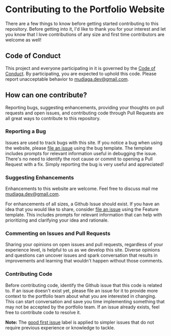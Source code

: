 # Contributing to the Portfolio Website

There are a few things to know before getting started contributing to this repository. Before getting into it, I'd like to thank you for your interest and let you know that I love contributions of any size and first time contributors are welcome as well!

## Code of Conduct

This project and everyone participating in it is governed by the [Code of Conduct](CODE_OF_CONDUCT.md). By participating, you are expected to uphold this code. Please report unacceptable behavior to [mudiaga.dev@gmail.com](mailto:mudiaga.dev@gmail.com).

## How can one contribute?

Reporting bugs, suggesting enhancements, providing your thoughts on pull requests and open issues, and contributing code through Pull Requests are all great ways to contribute to this repository.

### Reporting a Bug

Issues are used to track bugs with this site. If you notice a bug when using the website, please [file an issue](https://github.com/uwojeyamudiaga/moodymudiaga) using the bug template. The template includes prompts for relevant information useful in debugging the issue. There's no need to identify the root cause or commit to opening a Pull Request with a fix. Simply reporting the bug is very useful and appreciated!

### Suggesting Enhancements

Enhancements to this website are welcome. Feel free to discuss mail me [mudiaga.dev@gmail.com](mailto:mudiaga.dev@gmail.com).

For enhancements of all sizes, a Github Issue should exist. If you have an idea that you would like to share, consider [file an issue](https://github.com/uwojeyamudiaga/moodymudiaga) using the Feature template. This includes prompts for relevant information that can help with prioritizing and clarifying your idea and rationale.

### Commenting on Issues and Pull Requests

Sharing your opinions on open issues and pull requests, regardless of your experience level, is helpful to us as we develop this site. Diverse opinions and questions can uncover issues and spark conversation that results in improvements and learning that wouldn't happen without those comments.

### Contributing Code

Before contributing code, identify the Github issue that this code is related to. If an issue doesn't exist yet, please file an issue for it to provide more context to the portfolio team about what you are interested in changing. This can start conversation and save you time implementing something that may not be accepted by the portfolio team. If an issue already exists, feel free to contribute code to resolve it. 

**Note:** The [good first issue](https://github.com/uwojeyamudiaga/moodymudiaga) label is applied to simpler issues that do not require previous experience or knowledge to tackle.
